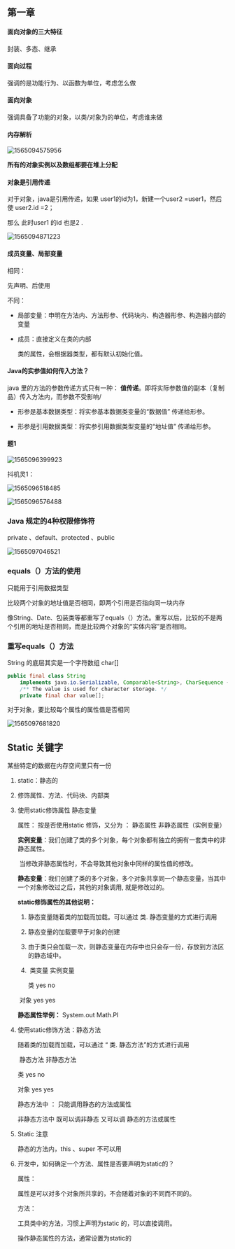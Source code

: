 

## 第一章

#### 面向对象的三大特征

封装、多态、继承

#### 面向过程

强调的是功能行为、以函数为单位，考虑怎么做

#### 面向对象

强调具备了功能的对象，以类/对象为的单位，考虑谁来做

#### 内存解析

![1565094575956](第一章.assets/1565094575956.png)

**所有的对象实例以及数组都要在堆上分配**

#### 对象是引用传递

对于对象，java是引用传递，如果 user1的id为1，新建一个user2 =user1，然后使  user2.id =2；

那么 此时user1 的id 也是2 .

![1565094871223](第一章.assets/1565094871223.png)

#### 成员变量、局部变量

相同：

先声明、后使用

不同：

- 局部变量：申明在方法内、方法形参、代码块内、构造器形参、构造器内部的变量

- 成员：直接定义在类的内部

  类的属性，会根据器类型，都有默认初始化值。

#### Java的实参值如何传入方法？

java 里的方法的参数传递方式只有一种：  **值传递**。即将实际参数值的副本（复制品）传入方法内，而参数不受影响/

- 形参是基本数据类型：将实参基本数据类变量的“数据值” 传递给形参。

- 形参是引用数据类型：将实参引用数据类型变量的“地址值” 传递给形参。



#### 题1

![1565096399923](第一章.assets/1565096399923.png)

  抖机灵1：

![1565096518485](第一章.assets/1565096518485.png)

  ![1565096576488](第一章.assets/1565096576488.png)

  

### Java 规定的4种权限修饰符

private 、default、protected 、public 

![1565097046521](第一章.assets/1565097046521.png)

### equals（）方法的使用

只能用于引用数据类型

比较两个对象的地址值是否相同，即两个引用是否指向同一块内存

像String、Date、包装类等都重写了equals（）方法。重写以后，比较的不是两个引用的地址是否相同，而是比较两个对象的“实体内容”是否相同。

### 重写equals（）方法

String 的底层其实是一个字符数组 char[] 

```java
public final class String
    implements java.io.Serializable, Comparable<String>, CharSequence {
    /** The value is used for character storage. */
    private final char value[];
```



对于对象，要比较每个属性的属性值是否相同

![1565097681820](第一章.assets/1565097681820.png)



## Static 关键字

某些特定的数据在内存空间里只有一份

1. static：静态的

2. 修饰属性、方法、代码块、内部类

3. 使用static修饰属性    静态变量

   属性： 按是否使用static 修饰，又分为 ： 静态属性  非静态属性（实例变量）

   **实例变量**：我们创建了类的多个对象，每个对象都有独立的拥有一套类中的非静态属性。

   ​				当修改非静态属性时，不会导致其他对象中同样的属性值的修改。

   **静态变量**：我们创建了类的多个对象，多个对象共享同一个静态变量，当其中一个对象修改过之后，其他的对象调用, 就是修改过的。

   **static修饰属性的其他说明：**

   1. 静态变量随着类的加载而加载。可以通过  类. 静态变量的方式进行调用

   2. 静态变量的加载要早于对象的创建

   3. 由于类只会加载一次，则静态变量在内存中也只会存一份，存放到方法区的静态域中。

   4. ​     类变量      实例变量

      类     yes          no       

   ​      对象      yes     yes
   
   **静态属性举例：** System.out   Math.PI
   
4. 使用static修饰方法：静态方法

   随着类的加载而加载，可以通过 “ 类. 静态方法”的方式进行调用

   ​        静态方法     非静态方法

   类     yes             no       

   对象      yes          yes

   静态方法中  ： 只能调用静态的方法或属性

   非静态方法中   既可以调非静态   又可以调 静态的方法或属性 
   
5. Static 注意
   
   静态的方法内，this   、super 不可以用
   
   
   
6. 开发中，如何确定一个方法、属性是否要声明为static的？

   属性：

   属性是可以对多个对象所共享的，不会随着对象的不同而不同的。

   方法：

   工具类中的方法，习惯上声明为static 的，可以直接调用。

   操作静态属性的方法，通常设置为static的

   
